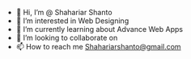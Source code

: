 - 👋 Hi, I’m @ Shahariar Shanto
- 👀 I’m interested in Web Designing
- 🌱 I’m currently learning about Advance Web Apps
- 💞️ I’m looking to collaborate on 
- 📫 How to reach me Shahariarshanto@gmail.com

